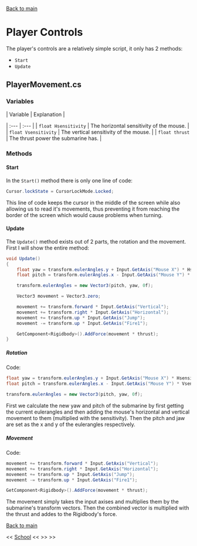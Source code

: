 [Back to main](/index.md)

# Player Controls

The player's controls are a relatively simple script, it only has 2 methods:
- `Start`
- `Update`

## PlayerMovement.cs

### Variables

| Variable | Explanation |

| :--- | :--- |
| `float Hsensitivity` | The horizontal sensitivity of the mouse. |
| `float Vsensitivity` | The vertical sensitivity of the mouse. |
| `float thrust` | The thrust power the submarine has. |

### Methods

#### Start
In the `Start()` method there is only one line of code:
```csharp
Cursor.lockState = CursorLockMode.Locked;
```
This line of code keeps the cursor in the middle of the screen while also allowing us to read it's movements, thus preventing it from reaching the border of the screen which would cause problems when turning.

#### Update
The `Update()` method exists out of 2 parts, the rotation and the movement. First I will show the entire method:
```csharp
void Update()
{
    float yaw = transform.eulerAngles.y + Input.GetAxis("Mouse X") * Hsensitivity;
    float pitch = transform.eulerAngles.x - Input.GetAxis("Mouse Y") * Vsensitivity;

    transform.eulerAngles = new Vector3(pitch, yaw, 0f);

    Vector3 movement = Vector3.zero;

    movement += transform.forward * Input.GetAxis("Vertical");
    movement += transform.right * Input.GetAxis("Horizontal");
    movement += transform.up * Input.GetAxis("Jump");
    movement -= transform.up * Input.GetAxis("Fire1");

    GetComponent<Rigidbody>().AddForce(movement * thrust);
}
```

##### Rotation
Code:
```csharp
float yaw = transform.eulerAngles.y + Input.GetAxis("Mouse X") * Hsensitivity;
float pitch = transform.eulerAngles.x - Input.GetAxis("Mouse Y") * Vsensitivity;

transform.eulerAngles = new Vector3(pitch, yaw, 0f);
```

First we calculate the new yaw and pitch of the submarine by first getting the current eulerangles and then adding the mouse's horizontal and vertical movement to them (multiplied with the sensitivity). Then the pitch and jaw are set as the x and y of the eulerangles respectively.

##### Movement
Code:
```csharp
movement += transform.forward * Input.GetAxis("Vertical");
movement += transform.right * Input.GetAxis("Horizontal");
movement += transform.up * Input.GetAxis("Jump");
movement -= transform.up * Input.GetAxis("Fire1");

GetComponent<Rigidbody>().AddForce(movement * thrust);
```

The movement simply takes the input axises and multiplies them by the submarine's transform vectors. Then the combined vector is multiplied with the thrust and addes to the Rigidbody's force.

[Back to main](/index.md)


<< [School](/Schools.md) << >>  >>
